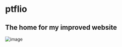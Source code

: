 # ptflio
## The home for my improved website
![image](https://user-images.githubusercontent.com/52379944/66152717-e9337c80-e5ce-11e9-9cc6-7156915121f1.png)
